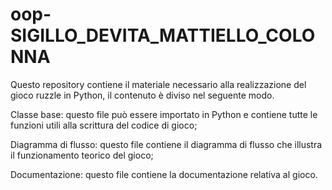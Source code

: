 # oop-SIGILLO_DEVITA_MATTIELLO_COLONNA
Questo repository contiene il materiale necessario alla realizzazione del gioco ruzzle in Python, il contenuto è diviso nel seguente modo.

Classe base: questo file può essere importato in Python e contiene tutte le funzioni utili alla scrittura del codice di gioco; 

Diagramma di flusso: questo file contiene il diagramma di flusso che illustra il funzionamento teorico del gioco;

Documentazione: questo file contiene la documentazione relativa al gioco. 

